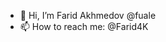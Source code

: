 - 👋 Hi, I’m Farid Akhmedov @fuale
- 📫 How to reach me: @Farid4K

<!---
fuale/fuale is a ✨ special ✨ repository because its `README.md` (this file) appears on your GitHub profile.
You can click the Preview link to take a look at your changes.
--->
